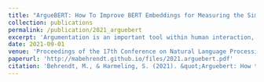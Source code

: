 ```yaml
---
title: "ArgueBERT: How To Improve BERT Embeddings for Measuring the Similarity of Arguments"
collection: publications
permalink: /publication/2021_arguebert
excerpt: 'Argumentation is an important tool within human interaction, not only in law and politics but also for discussing issues, expressing and exchanging opinions and coming to decisions in our everyday life. Applications for argumentation often require the measurement of the arguments’ similarity, to solve tasks like clustering, paraphrase identification or summarization. In our work, BERT embeddings are pre-trained on novel training objectives and afterwards fine-tuned in a siamese architecture, similar to Reimers and Gurevych (2019b), to measure the similarity of arguments. The experiments conducted in our work show that a change in BERT’s pre-training process can improve the performance on measuring argument similarity.'
date: 2021-09-01
venue: 'Proceedings of the 17th Conference on Natural Language Processing (KONVENS 2021)'
paperurl: 'http://mabehrendt.github.io/files/2021.arguebert.pdf'
citation: 'Behrendt, M., & Harmeling, S. (2021). &quot;Arguebert: How to improve bert embeddings for measuring the similarity of arguments.&quot; In <i>Proceedings of the 17th Conference on Natural Language Processing (KONVENS 2021)</i> (pp. 28-36).'
---
```

